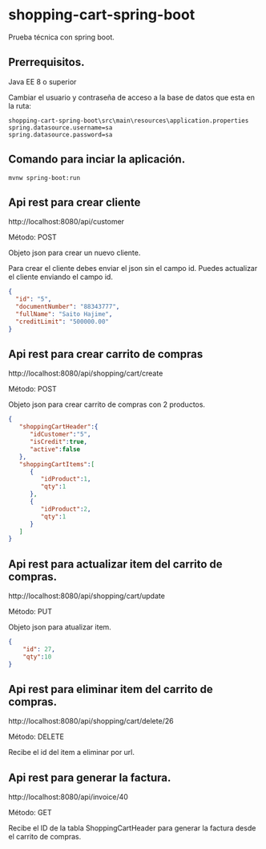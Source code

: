 # shopping-cart-spring-boot
Prueba técnica con spring boot.

## Prerrequisitos.
Java EE 8 o superior

Cambiar el usuario y contraseña de acceso a la base de datos que esta en la ruta:
```properties
shopping-cart-spring-boot\src\main\resources\application.properties
spring.datasource.username=sa
spring.datasource.password=sa
```

## Comando para inciar la aplicación.
```maven
mvnw spring-boot:run
```

## Api rest para crear cliente
http://localhost:8080/api/customer

Método: POST

Objeto json para crear un nuevo cliente.

Para crear el cliente debes enviar el json sin el campo id. Puedes actualizar el cliente enviando el campo id.
```json
{
  "id": "5",
  "documentNumber": "88343777",
  "fullName": "Saito Hajime",
  "creditLimit": "500000.00"
}
```

## Api rest para crear carrito de compras
http://localhost:8080/api/shopping/cart/create

Método: POST

Objeto json para crear carrito de compras con 2 productos.
```json
{
   "shoppingCartHeader":{
      "idCustomer":"5",
      "isCredit":true,
      "active":false
   },
   "shoppingCartItems":[
      {
         "idProduct":1,
         "qty":1
      },
      {
         "idProduct":2,
         "qty":1
      }
   ]
}
```

## Api rest para actualizar item del carrito de compras.
http://localhost:8080/api/shopping/cart/update

Método: PUT

Objeto json para atualizar item.
```json
{
	"id": 27,
	"qty":10
}
```

## Api rest para eliminar item del carrito de compras.
http://localhost:8080/api/shopping/cart/delete/26

Método: DELETE

Recibe el id del item a eliminar por url.



## Api rest para generar la factura.
http://localhost:8080/api/invoice/40

Método: GET

Recibe el ID de la tabla ShoppingCartHeader para generar la factura desde el carrito de compras.
